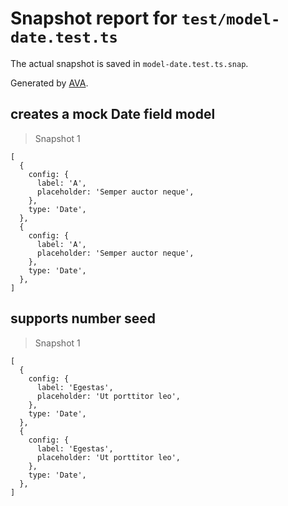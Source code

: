 # Snapshot report for `test/model-date.test.ts`

The actual snapshot is saved in `model-date.test.ts.snap`.

Generated by [AVA](https://avajs.dev).

## creates a mock Date field model

> Snapshot 1

    [
      {
        config: {
          label: 'A',
          placeholder: 'Semper auctor neque',
        },
        type: 'Date',
      },
      {
        config: {
          label: 'A',
          placeholder: 'Semper auctor neque',
        },
        type: 'Date',
      },
    ]

## supports number seed

> Snapshot 1

    [
      {
        config: {
          label: 'Egestas',
          placeholder: 'Ut porttitor leo',
        },
        type: 'Date',
      },
      {
        config: {
          label: 'Egestas',
          placeholder: 'Ut porttitor leo',
        },
        type: 'Date',
      },
    ]
